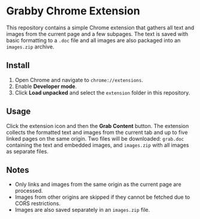 # Grabby Chrome Extension

This repository contains a simple Chrome extension that gathers all text and images from the current page and a few subpages. The text is saved with basic formatting to a `.doc` file and all images are also packaged into an `images.zip` archive.

## Install
1. Open Chrome and navigate to `chrome://extensions`.
2. Enable **Developer mode**.
3. Click **Load unpacked** and select the `extension` folder in this repository.

## Usage
Click the extension icon and then the **Grab Content** button. The extension collects the formatted text and images from the current tab and up to five linked pages on the same origin. Two files will be downloaded: `grab.doc` containing the text and embedded images, and `images.zip` with all images as separate files.

## Notes
- Only links and images from the same origin as the current page are processed.
- Images from other origins are skipped if they cannot be fetched due to CORS restrictions.
- Images are also saved separately in an `images.zip` file.
